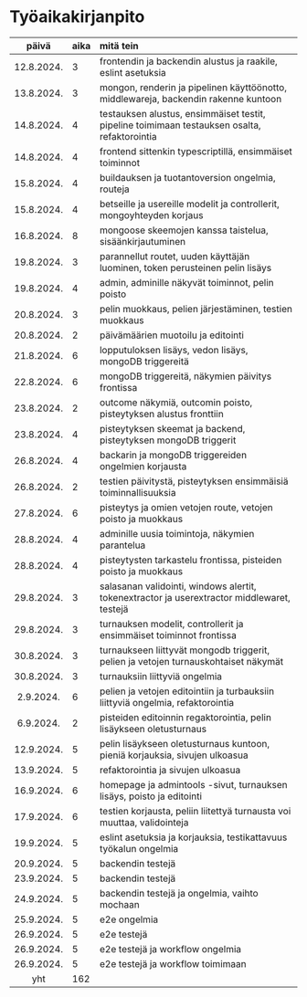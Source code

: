 # Työaikakirjanpito

|    päivä   | aika | mitä tein  |
| :---------:|:-----| :----------|
| 12.8.2024. | 3    | frontendin ja backendin alustus ja raakile, eslint asetuksia |
| 13.8.2024. | 3    | mongon, renderin ja pipelinen käyttöönotto, middlewareja, backendin rakenne kuntoon |
| 14.8.2024. | 4    | testauksen alustus, ensimmäiset testit, pipeline toimimaan testauksen osalta, refaktorointia  |
| 14.8.2024. | 4    | frontend sittenkin typescriptillä, ensimmäiset toiminnot |
| 15.8.2024. | 4    | buildauksen ja tuotantoversion ongelmia, routeja |
| 15.8.2024. | 4    | betseille ja usereille modelit ja controllerit, mongoyhteyden korjaus |
| 16.8.2024. | 8    | mongoose skeemojen kanssa taistelua, sisäänkirjautuminen |
| 19.8.2024. | 3    | parannellut routet, uuden käyttäjän luominen, token perusteinen pelin lisäys |
| 19.8.2024. | 4    | admin, adminille näkyvät toiminnot, pelin poisto |
| 20.8.2024. | 3    | pelin muokkaus, pelien järjestäminen, testien muokkaus |
| 20.8.2024. | 2    | päivämäärien muotoilu ja editointi |
| 21.8.2024. | 6    | lopputuloksen lisäys, vedon lisäys, mongoDB triggereitä |
| 22.8.2024. | 6    | mongoDB triggereitä, näkymien päivitys frontissa |
| 23.8.2024. | 2    | outcome näkymiä, outcomin poisto, pisteytyksen alustus fronttiin |
| 23.8.2024. | 4    | pisteytyksen skeemat ja backend, pisteytyksen mongoDB triggerit |
| 26.8.2024. | 4    | backarin ja mongoDB triggereiden ongelmien korjausta |
| 26.8.2024. | 2    | testien päivitystä, pisteytyksen ensimmäisiä toiminnallisuuksia |
| 27.8.2024. | 6    | pisteytys ja omien vetojen route, vetojen poisto ja muokkaus |
| 28.8.2024. | 4    | adminille uusia toimintoja, näkymien parantelua |
| 28.8.2024. | 4    | pisteytysten tarkastelu frontissa, pisteiden poisto ja muokkaus |
| 29.8.2024. | 3    | salasanan validointi, windows alertit, tokenextractor ja userextractor middlewaret, testejä |
| 29.8.2024. | 3    | turnauksen modelit, controllerit ja ensimmäiset toiminnot frontissa |
| 30.8.2024. | 3    | turnaukseen liittyvät mongodb triggerit, pelien ja vetojen turnauskohtaiset näkymät |
| 30.8.2024. | 3    | turnauksiin liittyviä ongelmia |
| 2.9.2024. | 6    | pelien ja vetojen editointiin ja turbauksiin liittyviä ongelmia, refaktorointia |
| 6.9.2024. | 2   | pisteiden editoinnin regaktorointia, pelin lisäykseen oletusturnaus |
| 12.9.2024. | 5   | pelin lisäykseen oletusturnaus kuntoon, pieniä korjauksia, sivujen ulkoasua |
| 13.9.2024. | 5   | refaktorointia ja sivujen ulkoasua |
| 16.9.2024. | 6   | homepage ja admintools -sivut, turnauksen lisäys, poisto ja editointi |
| 17.9.2024. | 6   | testien korjausta, peliin liitettyä turnausta voi muuttaa, validointeja |
| 19.9.2024. | 5   | eslint asetuksia ja korjauksia, testikattavuus työkalun ongelmia |
| 20.9.2024. | 5   | backendin testejä |
| 23.9.2024. | 5  | backendin testejä |
| 24.9.2024. | 5  | backendin testejä ja ongelmia, vaihto mochaan |
| 25.9.2024. | 5  | e2e ongelmia |
| 26.9.2024. | 5  | e2e testejä |
| 26.9.2024. | 5  | e2e testejä ja workflow ongelmia |
| 26.9.2024. | 5  | e2e testejä ja workflow toimimaan |
| yht        | 162 |            | 
